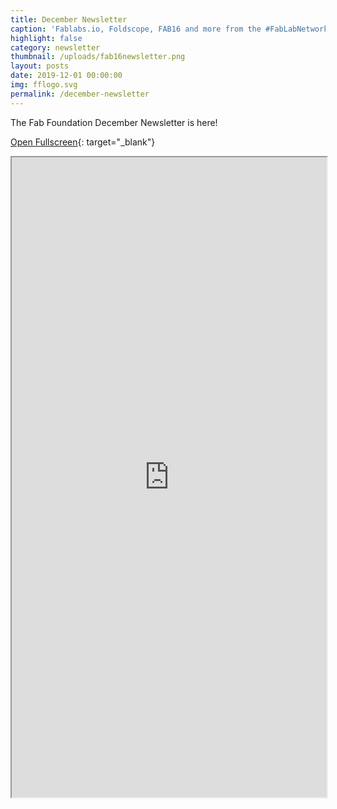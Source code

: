 ```yaml
---
title: December Newsletter
caption: 'Fablabs.io, Foldscope, FAB16 and more from the #FabLabNetwork'
highlight: false
category: newsletter
thumbnail: /uploads/fab16newsletter.png
layout: posts
date: 2019-12-01 00:00:00
img: fflogo.svg
permalink: /december-newsletter
---
```


The Fab Foundation December Newsletter is here\!

[Open Fullscreen](https://mailchi.mp/fabfoundation.org/the-fab-foundation-december-newsletter-is-here-4007311){: target="_blank"}

<iframe src="https://mailchi.mp/fabfoundation.org/the-fab-foundation-december-newsletter-is-here-4007311" style="max-width: 1024px; width: 100%; margin: 0 auto; height: 1024px"></iframe>